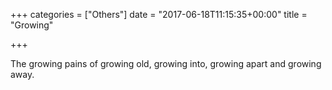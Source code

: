 +++
categories = ["Others"]
date = "2017-06-18T11:15:35+00:00"
title = "Growing"

+++


The growing pains of growing old, growing into, growing apart and growing away.
